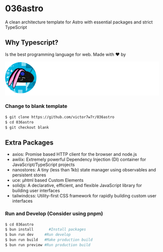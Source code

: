 # 036astro

A clean architecture template for Astro with essential packages and strict TypeScript

## Why Typescript?

Is the best programming language for web. Made with ❤️ by

![Alt text](/public/img/brandwhite.png?raw=true 'Title')

### Change to blank template

```bash
$ git clone https://github.com/victor7w7r/036astro
$ cd 036astro
$ git checkout blank
```

## Extra Packages

- axios: Promise based HTTP client for the browser and node.js
- awilix: Extremely powerful Dependency Injection (DI) container for JavaScript/TypeScript projects
- nanostores: A tiny (less than 1kb) state manager using observables and persistent stores
- uce: µhtml based Custom Elements
- solidjs: A declarative, efficient, and flexible JavaScript library for building user interfaces
- tailwindcss: Utility-first CSS framework for rapidly building custom user interfaces

### Run and Develop (Consider using pnpm)

```bash
$ cd 036astro
$ bun install       #Install packages
$ bun run dev     #Run develop
$ bun run build   #Make production build
$ bun run preview #Run production build
```
